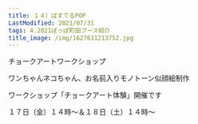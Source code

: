 ```yaml
---
title: １４）ぱすてるPOP
LastModified: 2021/07/31
tags: 4.2021ぽっぽ町田ブース紹介
title_image: /img/1627611213752.jpg
---
```

チョークアートワークショップ

ワンちゃんネコちゃん、お名前入りモノトーン似顔絵制作

ワークショップ「チョークアート体験」開催です

１７日（金）１４時～＆１８日（土）１４時～